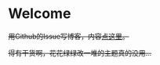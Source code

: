 # Welcome

~~用Github的Issue写博客，内容[点这里](https://github.com/qianlei90/Blog/issues)。~~

~~得有干货啊，花花绿绿改一堆的主题真的没用...~~

